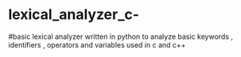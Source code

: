 # lexical_analyzer_c-


#basic lexical analyzer written in python to analyze basic keywords , identifiers , operators and variables used in c and c++ 
